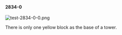 #### 2834-0
![test-2834-0-0.png](https://github.com/lil-lab/nlvr/raw/master/nlvr/test/images/5/test-2834-0-0.png "test-2834-0-0.png")

There is only one yellow block as the base of a tower.